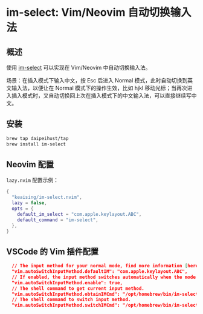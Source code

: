 # im-select: Vim/Neovim 自动切换输入法

## 概述

使用 [im-select](https://github.com/daipeihust/im-select) 可以实现在 Vim/Neovim 中自动切换输入法。

场景：在插入模式下输入中文，按 Esc 后进入 Normal 模式，此时自动切换到英文输入法，以便让在 Normal 模式下的操作生效，比如 hjkl 移动光标；当再次进入插入模式时，又自动切换回上次在插入模式下的中文输入法，可以直接继续写中文。

## 安装

```bash
brew tap daipeihust/tap
brew install im-select
```

## Neovim 配置

`lazy.nvim` 配置示例：

```lua
{
  "keaising/im-select.nvim",
  lazy = false,
  opts = {
    default_im_select = "com.apple.keylayout.ABC",
    default_command = "im-select",
  },
}
```

## VSCode 的 Vim 插件配置

```json
  // The input method for your normal mode, find more information [here](https://github.com/VSCodeVim/Vim#input-method).
  "vim.autoSwitchInputMethod.defaultIM": "com.apple.keylayout.ABC",
  // If enabled, the input method switches automatically when the mode changes.
  "vim.autoSwitchInputMethod.enable": true,
  // The shell command to get current input method.
  "vim.autoSwitchInputMethod.obtainIMCmd": "/opt/homebrew/bin/im-select",
  // The shell command to switch input method.
  "vim.autoSwitchInputMethod.switchIMCmd": "/opt/homebrew/bin/im-select {im}",
```

